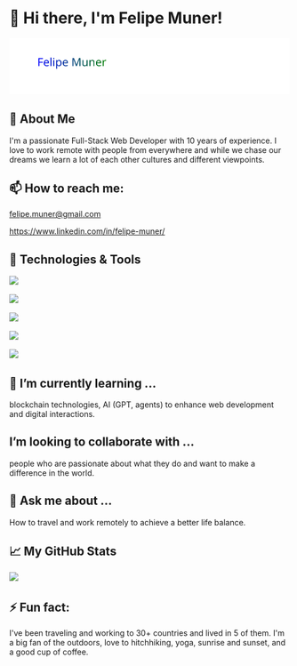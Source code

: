 # 👋 Hi there, I'm Felipe Muner!

<img src="./main-text.svg">

## 🚀 About Me

I'm a passionate Full-Stack Web Developer with 10 years of experience. I love to work remote with people from everywhere and while we chase our dreams we learn a lot of each other cultures and different viewpoints.

## 📫 How to reach me:

felipe.muner@gmail.com

https://www.linkedin.com/in/felipe-muner/

## 🔧 Technologies & Tools

![](https://img.shields.io/badge/-Next.js-black?style=flat-square&logo=next.js)

![](https://img.shields.io/badge/-React-black?style=flat-square&logo=react)

![](https://img.shields.io/badge/-Tailwind_CSS-black?style=flat-square&logo=tailwind-css)

![](https://img.shields.io/badge/-Node.js-black?style=flat-square&logo=node.js)

![](https://img.shields.io/badge/-Express-black?style=flat-square&logo=express)

## 🌱 I’m currently learning ...

blockchain technologies, AI (GPT, agents) to enhance web development and digital interactions.

## I’m looking to collaborate with ...

people who are passionate about what they do and want to make a difference in the world.

## 💬 Ask me about ...

How to travel and work remotely to achieve a better life balance.

## 📈 My GitHub Stats

<img src="https://github-readme-streak-stats.herokuapp.com/?user=felipe-muner">

## ⚡ Fun fact:

I've been traveling and working to 30+ countries and lived in 5 of them. I'm a big fan of the outdoors, love to hitchhiking, yoga, sunrise and sunset, and a good cup of coffee.

